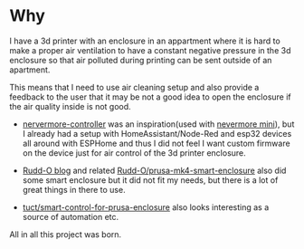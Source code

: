 # Why

I have a 3d printer with an enclosure in an appartment where it is hard to make
a proper air ventilation to have a constant negative pressure in the 3d enclosure
so that air polluted during printing can be sent outside of an apartment.

This means that I need to use air cleaning setup and also provide a feedback to
the user that it may be not a good idea to open the enclosure if the air quality
inside is not good.

- [nervermore-controller](https://github.com/SanaaHamel/nevermore-controller)
was an inspiration(used with [nevermore mini](https://github.com/nevermore3d/Nevermore_Mini)),
but I already had a setup with HomeAssistant/Node-Red and
esp32 devices all around with ESPHome and thus I did not feel I want custom firmware
on the device just for air control of the 3d printer enclosure.

- [Rudd-O blog](https://rudd-o.com/linux-and-free-software/making-a-smart-enclosure-for-the-original-prusa-mk4)
and related [Rudd-O/prusa-mk4-smart-enclosure](https://github.com/Rudd-O/prusa-mk4-smart-enclosure)
also did some smart enclosure but it did not fit my needs, but there is a lot of
great things in there to use.

- [tuct/smart-control-for-prusa-enclosure](https://github.com/tuct/smart-control-for-prusa-enclosure/)
also looks interesting as a source of automation etc.

All in all this project was born.
